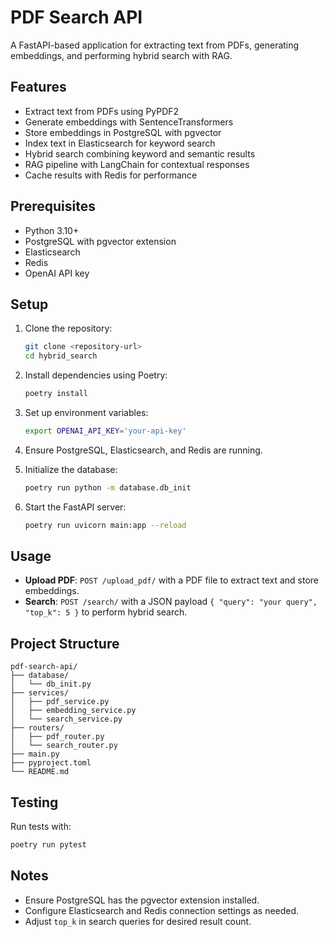 # PDF Search API

A FastAPI-based application for extracting text from PDFs, generating embeddings, and performing hybrid search with RAG.

## Features
- Extract text from PDFs using PyPDF2
- Generate embeddings with SentenceTransformers
- Store embeddings in PostgreSQL with pgvector
- Index text in Elasticsearch for keyword search
- Hybrid search combining keyword and semantic results
- RAG pipeline with LangChain for contextual responses
- Cache results with Redis for performance

## Prerequisites
- Python 3.10+
- PostgreSQL with pgvector extension
- Elasticsearch
- Redis
- OpenAI API key

## Setup
1. Clone the repository:
   ```bash
   git clone <repository-url>
   cd hybrid_search
   ```

2. Install dependencies using Poetry:
   ```bash
   poetry install
   ```

3. Set up environment variables:
   ```bash
   export OPENAI_API_KEY='your-api-key'
   ```

4. Ensure PostgreSQL, Elasticsearch, and Redis are running.

5. Initialize the database:
   ```bash
   poetry run python -m database.db_init
   ```

6. Start the FastAPI server:
   ```bash
   poetry run uvicorn main:app --reload
   ```

## Usage
- **Upload PDF**: `POST /upload_pdf/` with a PDF file to extract text and store embeddings.
- **Search**: `POST /search/` with a JSON payload `{ "query": "your query", "top_k": 5 }` to perform hybrid search.

## Project Structure
```
pdf-search-api/
├── database/
│   └── db_init.py
├── services/
│   ├── pdf_service.py
│   ├── embedding_service.py
│   └── search_service.py
├── routers/
│   ├── pdf_router.py
│   └── search_router.py
├── main.py
├── pyproject.toml
└── README.md
```

## Testing
Run tests with:
```bash
poetry run pytest
```

## Notes
- Ensure PostgreSQL has the pgvector extension installed.
- Configure Elasticsearch and Redis connection settings as needed.
- Adjust `top_k` in search queries for desired result count.
